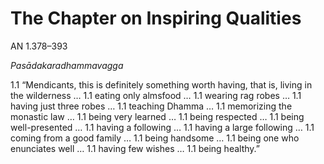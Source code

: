 # The Chapter on Inspiring Qualities

AN 1.378–393

_Pasādakaradhammavagga_

1.1 “Mendicants, this is definitely something worth having, that is, living in the wilderness …
1.1 eating only almsfood …
1.1 wearing rag robes …
1.1 having just three robes …
1.1 teaching Dhamma …
1.1 memorizing the monastic law …
1.1 being very learned …
1.1 being respected …
1.1 being well-presented …
1.1 having a following …
1.1 having a large following …
1.1 coming from a good family …
1.1 being handsome …
1.1 being one who enunciates well …
1.1 having few wishes …
1.1 being healthy.”
